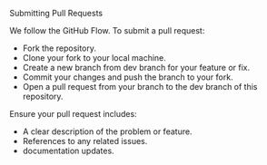 Submitting Pull Requests

We follow the GitHub Flow. To submit a pull request:

   - Fork the repository.
   - Clone your fork to your local machine.
   - Create a new branch from dev branch for your feature or fix.
   - Commit your changes and push the branch to your fork.
   - Open a pull request from your branch to the dev branch of this repository.

Ensure your pull request includes:

   - A clear description of the problem or feature.
   - References to any related issues.
   - documentation updates.
